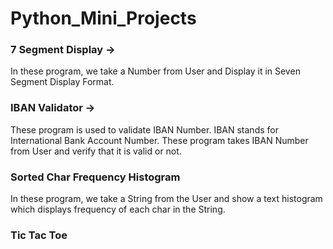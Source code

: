 # Python_Mini_Projects

### 7 Segment Display ->
In these program, we take a Number from User and Display it in Seven Segment Display Format.
<br>
### IBAN Validator ->
These program is used to validate IBAN Number. IBAN stands for International Bank Account Number. These program takes IBAN Number from User and verify that it is valid or not.
<br>
### Sorted Char Frequency Histogram
In these program, we take a String from the User and show a text histogram which displays frequency of each char in the String.
<br>
### Tic Tac Toe
